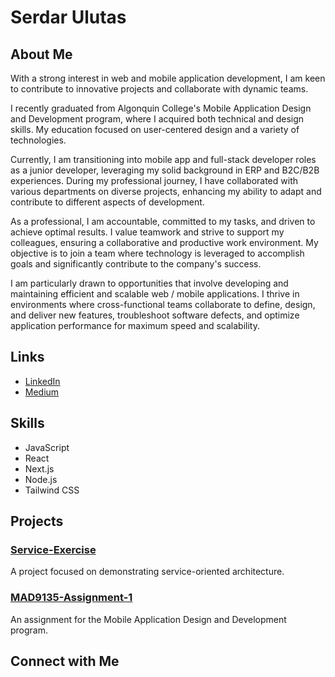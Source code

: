 # Serdar Ulutas

## About Me

With a strong interest in web and mobile application development, I am keen to contribute to innovative projects and collaborate with dynamic teams.

I recently graduated from Algonquin College's Mobile Application Design and Development program, where I acquired both technical and design skills. My education focused on user-centered design and a variety of technologies.

Currently, I am transitioning into mobile app and full-stack developer roles as a junior developer, leveraging my solid background in ERP and B2C/B2B experiences. During my professional journey, I have collaborated with various departments on diverse projects, enhancing my ability to adapt and contribute to different aspects of development.

As a professional, I am accountable, committed to my tasks, and driven to achieve optimal results. I value teamwork and strive to support my colleagues, ensuring a collaborative and productive work environment. My objective is to join a team where technology is leveraged to accomplish goals and significantly contribute to the company's success.

I am particularly drawn to opportunities that involve developing and maintaining efficient and scalable web / mobile applications. I thrive in environments where cross-functional teams collaborate to define, design, and deliver new features, troubleshoot software defects, and optimize application performance for maximum speed and scalability.

## Links

- [LinkedIn](https://www.linkedin.com/in/serdarulutas/)
- [Medium](https://medium.com/@serdar.ulutas/)

## Skills

- JavaScript
- React
- Next.js
- Node.js
- Tailwind CSS

## Projects

### [Service-Exercise](https://github.com/ulut0002/Service-Exercise)

A project focused on demonstrating service-oriented architecture.

### [MAD9135-Assignment-1](https://github.com/ulut0002/MAD9135-Assignment-1)

An assignment for the Mobile Application Design and Development program.

## Connect with Me
